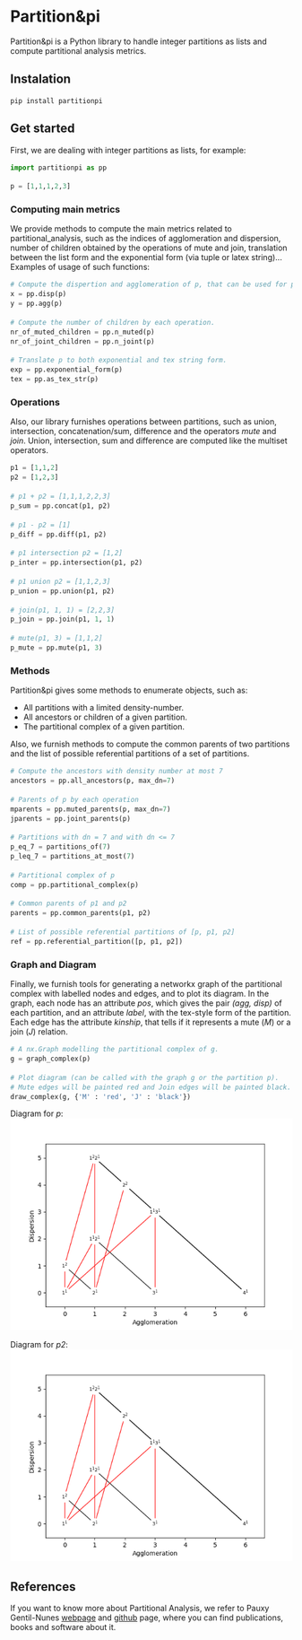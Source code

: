 # Partition&pi
Partition&pi is a Python library to handle integer partitions as lists and compute partitional analysis metrics. 

## Instalation
```
pip install partitionpi
```

## Get started
First, we are dealing with integer partitions as lists, for example:

```Python
import partitionpi as pp

p = [1,1,1,2,3]
```

### Computing main metrics
We provide methods to compute the main metrics related to partitional_analysis, such as the indices of agglomeration and dispersion, number of children obtained by the operations of mute and join, translation between the list form and the exponential form (via tuple or latex string)... Examples of usage of such functions:

```Python
# Compute the dispertion and agglomeration of p, that can be used for plotting.
x = pp.disp(p)
y = pp.agg(p)

# Compute the number of children by each operation.
nr_of_muted_children = pp.n_muted(p)
nr_of_joint_children = pp.n_joint(p)

# Translate p to both exponential and tex string form. 
exp = pp.exponential_form(p)
tex = pp.as_tex_str(p)
```

### Operations
Also, our library furnishes operations between partitions, such as union, intersection, concatenation/sum, difference and the operators *mute* and *join*. Union, intersection, sum and difference are computed like the multiset operators.

```Python
p1 = [1,1,2]
p2 = [1,2,3]

# p1 + p2 = [1,1,1,2,2,3]
p_sum = pp.concat(p1, p2)

# p1 - p2 = [1]
p_diff = pp.diff(p1, p2)

# p1 intersection p2 = [1,2]
p_inter = pp.intersection(p1, p2)

# p1 union p2 = [1,1,2,3]
p_union = pp.union(p1, p2)

# join(p1, 1, 1) = [2,2,3]
p_join = pp.join(p1, 1, 1)

# mute(p1, 3) = [1,1,2]
p_mute = pp.mute(p1, 3)
```

### Methods
Partition&pi gives some methods to enumerate objects, such as:

- All partitions with a limited density-number.
- All ancestors or children of a given partition.
- The partitional complex of a given partition. 

Also, we furnish methods to compute the common parents of two partitions and the list of possible referential partitions of a set of partitions.

```Python
# Compute the ancestors with density number at most 7
ancestors = pp.all_ancestors(p, max_dn=7)

# Parents of p by each operation
mparents = pp.muted_parents(p, max_dn=7)
jparents = pp.joint_parents(p)

# Partitions with dn = 7 and with dn <= 7
p_eq_7 = partitions_of(7)
p_leq_7 = partitions_at_most(7)

# Partitional complex of p
comp = pp.partitional_complex(p)

# Common parents of p1 and p2
parents = pp.common_parents(p1, p2)

# List of possible referential partitions of [p, p1, p2]
ref = pp.referential_partition([p, p1, p2])
```


### Graph and Diagram
Finally, we furnish tools for generating a networkx graph of the partitional complex with labelled nodes and edges, and to plot its diagram. In the graph, each node has an attribute *pos*, which gives the pair *(agg, disp)* of each partition, and an attribute *label*, with the tex-style form of the partition. Each edge has the attribute *kinship*, that tells if it represents a mute (*M*) or a join (*J*) relation. 

```Python
# A nx.Graph modelling the partitional complex of g.
g = graph_complex(p)

# Plot diagram (can be called with the graph g or the partition p).
# Mute edges will be painted red and Join edges will be painted black.
draw_complex(g, {'M' : 'red', 'J' : 'black'})
```
Diagram for *p*:
![Diagram from draw_complex.](/img/example.png)

Diagram for *p2*:
![Diagram from draw_complex.](/img/example.png)


## References
If you want to know more about Partitional Analysis, we refer to Pauxy Gentil-Nunes [webpage](https://pauxy.net/partitional-analysis-publications/) and [github](https://github.com/Pauxygnunes) page, where you can find publications, books and software about it.


